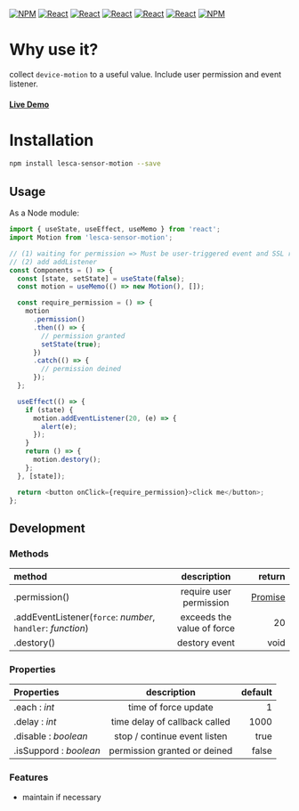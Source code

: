 [![NPM](https://img.shields.io/badge/NPM-ba443f?style=for-the-badge&logo=npm&logoColor=white)](https://www.npmjs.com/) [![React](https://img.shields.io/badge/Node.js-43853D?style=for-the-badge&logo=node.js&logoColor=white)](https://nodejs.org/en/) [![React](https://img.shields.io/badge/-ReactJs-61DAFB?style=for-the-badge&logo=react&logoColor=white)](https://zh-hant.reactjs.org/) [![React](https://img.shields.io/badge/Less-1d365d?style=for-the-badge&logo=less&logoColor=white)](https://lesscss.org/) [![React](https://img.shields.io/badge/HTML5-E34F26?style=for-the-badge&logo=html5&logoColor=white)](https://www.w3schools.com/html/) [![React](https://img.shields.io/badge/-CSS3-1572B6?style=for-the-badge&logo=css3&logoColor=white)](https://www.w3schools.com/css/) [![NPM](https://img.shields.io/badge/DEV-Jameshsu1125-9cf?style=for-the-badge)](https://www.npmjs.com/~jameshsu1125)

# Why use it?

collect `device-motion` to a useful value. Include user permission and event listener.

#### [Live Demo](https://jameshsu1125.github.io/lesca-sensor-motion/)

# Installation

```sh
npm install lesca-sensor-motion --save
```

## Usage

As a Node module:

```javascript
import { useState, useEffect, useMemo } from 'react';
import Motion from 'lesca-sensor-motion';

// (1) waiting for permission => Must be user-triggered event and SSL required
// (2) add addListener
const Components = () => {
  const [state, setState] = useState(false);
  const motion = useMemo(() => new Motion(), []);

  const require_permission = () => {
    motion
      .permission()
      .then(() => {
        // permission granted
        setState(true);
      })
      .catch(() => {
        // permission deined
      });
  };

  useEffect(() => {
    if (state) {
      motion.addEventListener(20, (e) => {
        alert(e);
      });
    }
    return () => {
      motion.destory();
    };
  }, [state]);

  return <button onClick={require_permission}>click me</button>;
};
```

## Development

### Methods

| method                                                      |        description         |                                                                                              return |
| :---------------------------------------------------------- | :------------------------: | --------------------------------------------------------------------------------------------------: |
| .permission()                                               |  require user permission   | [Promise](https://developer.mozilla.org/en-US/docs/Web/JavaScript/Reference/Global_Objects/Promise) |
| .addEventListener(`force`: _number_, `handler`: _function_) | exceeds the value of force |                                                                                                  20 |
| .destory()                                                  |       destory event        |                                                                                                void |

### Properties

| Properties             |          description          | default |
| :--------------------- | :---------------------------: | ------: |
| .each : _int_          |     time of force update      |       1 |
| .delay : _int_         | time delay of callback called |    1000 |
| .disable : _boolean_   | stop / continue event listen  |    true |
| .isSuppord : _boolean_ | permission granted or deined  |   false |

### Features

- maintain if necessary
